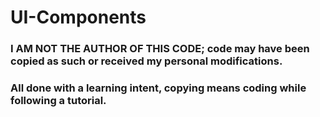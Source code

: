 # UI-Components

### I AM NOT THE AUTHOR OF THIS CODE; code may have been copied as such or received my personal modifications.
### All done with a learning intent, copying means coding while following a tutorial.
